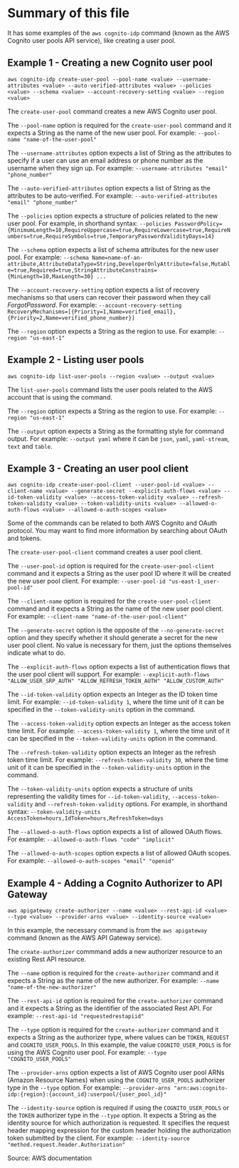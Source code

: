 # Summary of this file

It has some examples of the `aws cognito-idp` command (known as the AWS Cognito user pools API service), like creating a user pool.

## Example 1 - Creating a new Cognito user pool

`aws cognito-idp create-user-pool --pool-name <value> --username-attributes <value> --auto-verified-attributes <value> --policies <value> --schema <value> --account-recovery-setting <value> --region <value>`

The `create-user-pool` command creates a new AWS Cognito user pool.

The `--pool-name` option is required for the `create-user-pool` command and it expects a String as the name of the new user pool.
For example: `--pool-name "name-of-the-user-pool"`

The `--username-attributes` option expects a list of String as the attributes to specify if a user can use an email address or phone number as the username when they sign up.
For example: `--username-attributes "email" "phone_number"`

The `--auto-verified-attributes` option expects a list of String as the attributes to be auto-verified.
For example: `--auto-verified-attributes "email" "phone_number"`

The `--policies` option expects a structure of policies related to the new user pool.
For example, in shorthand syntax: `--policies PasswordPolicy={MinimumLength=10,RequireUppercase=true,RequireLowercase=true,RequireNumbers=true,RequireSymbols=true,TemporaryPasswordValidityDays=14}`

The `--schema` option expects a list of schema attributes for the new user pool.
For example: `--schema Name=name-of-an-attribute,AttributeDataType=String,DeveloperOnlyAttribute=false,Mutable=true,Required=true,StringAttributeConstrains={MinLength=10,MaxLength=30} ...`

The `--account-recovery-setting` option expects a list of recovery mechanisms so that users can recover their password when they call *ForgotPassword*.
For example: `--account-recovery-setting RecoveryMechanisms=[{Priority=1,Name=verified_email},{Priority=2,Name=verified_phone_number}]`

The `--region` option expects a String as the region to use.
For example: `--region "us-east-1"`

## Example 2 - Listing user pools

`aws cognito-idp list-user-pools --region <value> --output <value>`

The `list-user-pools` command lists the user pools related to the AWS account that is using the command.

The `--region` option expects a String as the region to use.
For example: `--region "us-east-1"`

The `--output` option expects a String as the formatting style for command output.
For example: `--output yaml` where it can be `json`, `yaml`, `yaml-stream`, `text` and `table`.

## Example 3 - Creating an user pool client

`aws cognito-idp create-user-pool-client --user-pool-id <value> --client-name <value> --generate-secret --explicit-auth-flows <value> --id-token-validity <value> --access-token-validity <value> --refresh-token-validity <value> --token-validity-units <value> --allowed-o-auth-flows <value> --allowed-o-auth-scopes <value>`

Some of the commands can be related to both AWS Cognito and OAuth protocol. You may want to find more information by searching about OAuth and tokens.

The `create-user-pool-client` command creates a user pool client.

The `--user-pool-id` option is required for the `create-user-pool-client` command and it expects a String as the user pool ID where it will be created the new user pool client.
For example: `--user-pool-id "us-east-1_user-pool-id"`

The `--client-name` option is required for the `create-user-pool-client` command and it expects a String as the name of the new user pool client.
For example: `--client-name "name-of-the-user-pool-client"`

The `--generate-secret` option is the opposite of the `--no-generate-secret` option and they specify whether it should generate a secret for the new user pool client. No value is necessary for them, just the options themselves indicate what to do.

The `--explicit-auth-flows` option expects a list of authentication flows that the user pool client will support.
For example: `--explicit-auth-flows "ALLOW_USER_SRP_AUTH" "ALLOW_REFRESH_TOKEN_AUTH" "ALLOW_CUSTOM_AUTH"`

The `--id-token-validity` option expects an Integer as the ID token time limit.
For example: `--id-token-validity 1`, where the time unit of it can be specified in the `--token-validity-units` option in the command.

The `--access-token-validity` option expects an Integer as the access token time limit.
For example: `--access-token-validity 1`, where the time unit of it can be specified in the `--token-validity-units` option in the command.

The `--refresh-token-validity` option expects an Integer as the refresh token time limit.
For example: `--refresh-token-validity 30`, where the time unit of it can be specified in the `--token-validity-units` option in the command.

The `--token-validity-units` option expects a structure of units representing the validity times for `--id-token-validity`, `--access-token-validity` and `--refresh-token-validity` options.
For example, in shorthand syntax: `--token-validity-units AccessToken=hours,IdToken=hours,RefreshToken=days`

The `--allowed-o-auth-flows` option expects a list of allowed OAuth flows.
For example: `--allowed-o-auth-flows "code" "implicit"`

The `--allowed-o-auth-scopes` option expects a list of allowed OAuth scopes.
For example: `--allowed-o-auth-scopes "email" "openid"`

## Example 4 - Adding a Cognito Authorizer to API Gateway

`aws apigateway create-authorizer --name <value> --rest-api-id <value> --type <value> --provider-arns <value> --identity-source <value>`

In this example, the necessary command is from the `aws apigateway` command (known as the AWS API Gateway service).

The `create-authorizer` commmand adds a new authorizer resource to an existing Rest API resource.

The `--name` option is required for the `create-authorizer` command and it expects a String as the name of the new authorizer.
For example: `--name "name-of-the-new-authorizer"`

The `--rest-api-id` option is required for the `create-authorizer` command and it expects a String as the identifier of the associated Rest API.
For example: `--rest-api-id "requestedrestapiid"`

The `--type` option is required for the `create-authorizer` command and it expects a String as the authorizer type, where values can be `TOKEN`, `REQUEST` and `COGNITO_USER_POOLS`. In this example, the value `COGNITO_USER_POOLS` is for using the AWS Cognito user pool.
For example: `--type "COGNITO_USER_POOLS"`

The `--provider-arns` option expects a list of AWS Cognito user pool ARNs (Amazon Resource Names) when using the `COGNITO_USER_POOLS` authorizer type in the `--type` option.
For example: `--provider-arns "arn:aws:cognito-idp:{region}:{account_id}:userpool/{user_pool_id}"`

The `--identity-source` option is required if using the `COGNITO_USER_POOLS` or the `TOKEN` authorizer type in the `--type` option. It expects a String as the identity source for which authorization is requested. It specifies the request header mapping expression for the custom header holding the authorization token submitted by the client.
For example: `--identity-source "method.request.header.Authorization"`

Source: AWS documentation
